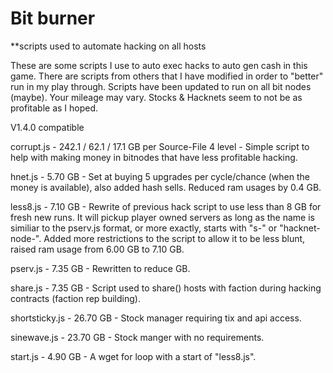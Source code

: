 # Bit burner
**scripts used to automate hacking on all hosts

These are some scripts I use to auto exec hacks to auto gen cash in this game.
There are scripts from others that I have modified in order to "better" run in my play through.
Scripts have been updated to run on all bit nodes (maybe).
Your mileage may vary. Stocks & Hacknets seem to not be as profitable as I hoped.

V1.4.0 compatible

corrupt.js - 242.1 / 62.1 / 17.1 GB per Source-File 4 level - Simple script to help with making money in bitnodes that have less profitable hacking.

hnet.js - 5.70 GB - Set at buying 5 upgrades per cycle/chance (when the money is available), also added hash sells. Reduced ram usages by 0.4 GB.

less8.js - 7.10 GB - Rewrite of previous hack script to use less than 8 GB for fresh new runs. It will pickup player owned servers as long as the name is similiar to the pserv.js format, or more exactly, starts with "s-" or "hacknet-node-". Added more restrictions to the script to allow it to be less blunt, raised ram usage from 6.00 GB to 7.10 GB.

pserv.js - 7.35 GB - Rewritten to reduce GB.

share.js - 7.35 GB - Script used to share() hosts with faction during hacking contracts (faction rep building).

shortsticky.js - 26.70 GB - Stock manager requiring tix and api access.

sinewave.js - 23.70 GB - Stock manger with no requirements.

start.js - 4.90 GB - A wget for loop with a start of "less8.js".
